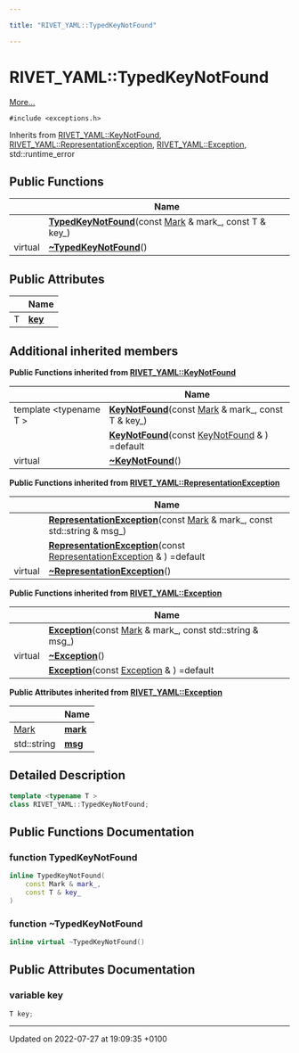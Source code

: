 ```yaml
---

title: "RIVET_YAML::TypedKeyNotFound"

---
```


# RIVET_YAML::TypedKeyNotFound



 [More...](#detailed-description)


`#include <exceptions.h>`

Inherits from [RIVET_YAML::KeyNotFound](http://example.org/classes/classrivet__yaml_1_1keynotfound/), [RIVET_YAML::RepresentationException](http://example.org/classes/classrivet__yaml_1_1representationexception/), [RIVET_YAML::Exception](http://example.org/classes/classrivet__yaml_1_1exception/), std::runtime_error

## Public Functions

|                | Name           |
| -------------- | -------------- |
| | **[TypedKeyNotFound](http://example.org/classes/classrivet__yaml_1_1typedkeynotfound/#function-typedkeynotfound)**(const <a href="http://example.org/classes/structrivet__yaml_1_1mark/">Mark</a> & mark_, const T & key_) |
| virtual | **[~TypedKeyNotFound](http://example.org/classes/classrivet__yaml_1_1typedkeynotfound/#function-~typedkeynotfound)**() |

## Public Attributes

|                | Name           |
| -------------- | -------------- |
| T | **[key](http://example.org/classes/classrivet__yaml_1_1typedkeynotfound/#variable-key)**  |

## Additional inherited members

**Public Functions inherited from [RIVET_YAML::KeyNotFound](http://example.org/classes/classrivet__yaml_1_1keynotfound/)**

|                | Name           |
| -------------- | -------------- |
| template <typename T \> <br>| **[KeyNotFound](http://example.org/classes/classrivet__yaml_1_1keynotfound/#function-keynotfound)**(const <a href="http://example.org/classes/structrivet__yaml_1_1mark/">Mark</a> & mark_, const T & key_) |
| | **[KeyNotFound](http://example.org/classes/classrivet__yaml_1_1keynotfound/#function-keynotfound)**(const <a href="http://example.org/classes/classrivet__yaml_1_1keynotfound/">KeyNotFound</a> & ) =default |
| virtual | **[~KeyNotFound](http://example.org/classes/classrivet__yaml_1_1keynotfound/#function-~keynotfound)**() |

**Public Functions inherited from [RIVET_YAML::RepresentationException](http://example.org/classes/classrivet__yaml_1_1representationexception/)**

|                | Name           |
| -------------- | -------------- |
| | **[RepresentationException](http://example.org/classes/classrivet__yaml_1_1representationexception/#function-representationexception)**(const <a href="http://example.org/classes/structrivet__yaml_1_1mark/">Mark</a> & mark_, const std::string & msg_) |
| | **[RepresentationException](http://example.org/classes/classrivet__yaml_1_1representationexception/#function-representationexception)**(const <a href="http://example.org/classes/classrivet__yaml_1_1representationexception/">RepresentationException</a> & ) =default |
| virtual | **[~RepresentationException](http://example.org/classes/classrivet__yaml_1_1representationexception/#function-~representationexception)**() |

**Public Functions inherited from [RIVET_YAML::Exception](http://example.org/classes/classrivet__yaml_1_1exception/)**

|                | Name           |
| -------------- | -------------- |
| | **[Exception](http://example.org/classes/classrivet__yaml_1_1exception/#function-exception)**(const <a href="http://example.org/classes/structrivet__yaml_1_1mark/">Mark</a> & mark_, const std::string & msg_) |
| virtual | **[~Exception](http://example.org/classes/classrivet__yaml_1_1exception/#function-~exception)**() |
| | **[Exception](http://example.org/classes/classrivet__yaml_1_1exception/#function-exception)**(const <a href="http://example.org/classes/classrivet__yaml_1_1exception/">Exception</a> & ) =default |

**Public Attributes inherited from [RIVET_YAML::Exception](http://example.org/classes/classrivet__yaml_1_1exception/)**

|                | Name           |
| -------------- | -------------- |
| <a href="http://example.org/classes/structrivet__yaml_1_1mark/">Mark</a> | **[mark](http://example.org/classes/classrivet__yaml_1_1exception/#variable-mark)**  |
| std::string | **[msg](http://example.org/classes/classrivet__yaml_1_1exception/#variable-msg)**  |


## Detailed Description

```cpp
template <typename T >
class RIVET_YAML::TypedKeyNotFound;
```

## Public Functions Documentation

### function TypedKeyNotFound

```cpp
inline TypedKeyNotFound(
    const Mark & mark_,
    const T & key_
)
```


### function ~TypedKeyNotFound

```cpp
inline virtual ~TypedKeyNotFound()
```


## Public Attributes Documentation

### variable key

```cpp
T key;
```


-------------------------------

Updated on 2022-07-27 at 19:09:35 +0100